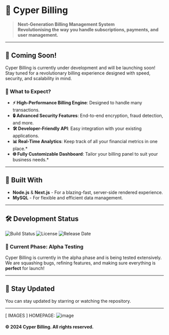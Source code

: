 # 🚀 Cyper Billing

> **Next-Generation Billing Management System**  
> **Revolutionising the way you handle subscriptions, payments, and user management.**

---

## 🌟 Coming Soon!

Cyper Billing is currently under development and will be launching soon! Stay tuned for a revolutionary billing experience designed with speed, security, and scalability in mind.

### 🎉 What to Expect?

- **⚡ High-Performance Billing Engine**: Designed to handle many transactions.
- **🔒 Advanced Security Features**: End-to-end encryption, fraud detection, and more.
- **🛠️ Developer-Friendly API**: Easy integration with your existing applications.
- **📊 Real-Time Analytics**: Keep track of all your financial metrics in one place.*
- **🌐 Fully Customizable Dashboard**: Tailor your billing panel to suit your business needs.*

---

## 🔧 Built With

- **Node.js** & **Next.js** - For a blazing-fast, server-side rendered experience.
- **MySQL** - For flexible and efficient data management.

---

## 🛠️ Development Status

![Build Status](https://img.shields.io/badge/build-passing-brightgreen)
![License](https://img.shields.io/badge/license-MIT-blue.svg)
![Release Date](https://img.shields.io/badge/release-soon-orange.svg)

### 🚧 Current Phase: Alpha Testing

Cyper Billing is currently in the alpha phase and is being tested extensively. We are squashing bugs, refining features, and making sure everything is **perfect** for launch!

---

## 📢 Stay Updated

You can stay updated by starring or watching the repository.

---

[ IMAGES ]
HOMEPAGE:
![image](https://github.com/user-attachments/assets/8c105942-a33f-4b55-83ab-f591eb22e8b0)



#### © 2024 Cyper Billing. All rights reserved.
